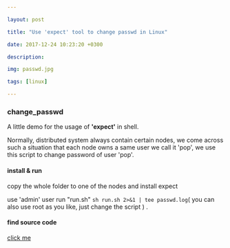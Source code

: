 ```yaml
---

layout: post

title: "Use 'expect' tool to change passwd in Linux"

date: 2017-12-24 10:23:20 +0300

description:  

img: passwd.jpg 

tags: [linux]

---
```




### change_passwd

A little demo for the usage of **'expect'** in shell.<!-- more -->

Normally, distributed system always contain certain nodes, we come across such a situation that each node owns a same user we call it 'pop', we use this script to change password of user 'pop'.

#### install & run

copy the whole folder to one of the nodes and install expect

use 'admin' user run "run.sh" `sh run.sh 2>&1 | tee passwd.log`( you can also use root as you like, just change the script ) .

#### find source code 

[click me](https://github.com/alfredchen007/change_passwd)

